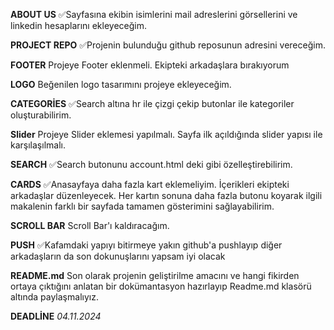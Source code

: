 **ABOUT US**
✅Sayfasına ekibin isimlerini mail adreslerini görsellerini ve linkedin hesaplarını ekleyeceğim.

**PROJECT REPO**
✅Projenin bulunduğu github reposunun adresini vereceğim.

**FOOTER**
Projeye Footer eklenmeli. Ekipteki arkadaşlara bırakıyorum

**LOGO**
Beğenilen logo tasarımını projeye ekleyeceğim.

**CATEGORİES**
✅Search altına hr ile çizgi çekip butonlar ile kategoriler oluşturabilirim.

**Slider**
Projeye Slider eklemesi yapılmalı. Sayfa ilk açıldığında slider yapısı ile karşılaşılmalı.

**SEARCH**
✅Search butonunu account.html deki gibi özelleştirebilirim.

**CARDS**
✅Anasayfaya daha fazla kart eklemeliyim.
İçerikleri ekipteki arkadaşlar düzenleyecek.
Her kartın sonuna daha fazla butonu koyarak ilgili makalenin farklı bir sayfada tamamen gösterimini sağlayabilirim.

**SCROLL BAR**
Scroll Bar'ı kaldıracağım.

**PUSH**
✅Kafamdaki yapıyı bitirmeye yakın github'a pushlayıp diğer arkadaşların da son dokunuşlarını yapsam iyi olacak

**README.md**
Son olarak projenin geliştirilme amacını ve hangi fikirden ortaya çıktığını anlatan bir dokümantasyon hazırlayıp Readme.md klasörü altında paylaşmalıyız.

**DEADLİNE**
*04.11.2024*
